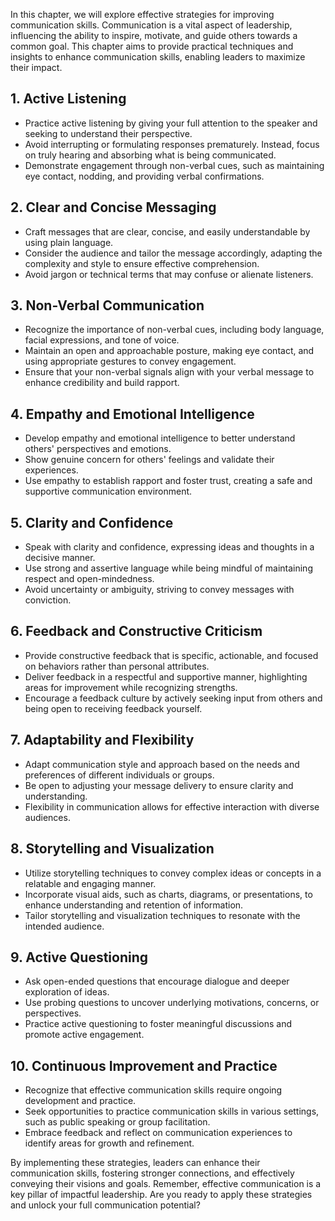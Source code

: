 
In this chapter, we will explore effective strategies for improving communication skills. Communication is a vital aspect of leadership, influencing the ability to inspire, motivate, and guide others towards a common goal. This chapter aims to provide practical techniques and insights to enhance communication skills, enabling leaders to maximize their impact.

**1. Active Listening**
-----------------------

* Practice active listening by giving your full attention to the speaker and seeking to understand their perspective.
* Avoid interrupting or formulating responses prematurely. Instead, focus on truly hearing and absorbing what is being communicated.
* Demonstrate engagement through non-verbal cues, such as maintaining eye contact, nodding, and providing verbal confirmations.

**2. Clear and Concise Messaging**
----------------------------------

* Craft messages that are clear, concise, and easily understandable by using plain language.
* Consider the audience and tailor the message accordingly, adapting the complexity and style to ensure effective comprehension.
* Avoid jargon or technical terms that may confuse or alienate listeners.

**3. Non-Verbal Communication**
-------------------------------

* Recognize the importance of non-verbal cues, including body language, facial expressions, and tone of voice.
* Maintain an open and approachable posture, making eye contact, and using appropriate gestures to convey engagement.
* Ensure that your non-verbal signals align with your verbal message to enhance credibility and build rapport.

**4. Empathy and Emotional Intelligence**
-----------------------------------------

* Develop empathy and emotional intelligence to better understand others' perspectives and emotions.
* Show genuine concern for others' feelings and validate their experiences.
* Use empathy to establish rapport and foster trust, creating a safe and supportive communication environment.

**5. Clarity and Confidence**
-----------------------------

* Speak with clarity and confidence, expressing ideas and thoughts in a decisive manner.
* Use strong and assertive language while being mindful of maintaining respect and open-mindedness.
* Avoid uncertainty or ambiguity, striving to convey messages with conviction.

**6. Feedback and Constructive Criticism**
------------------------------------------

* Provide constructive feedback that is specific, actionable, and focused on behaviors rather than personal attributes.
* Deliver feedback in a respectful and supportive manner, highlighting areas for improvement while recognizing strengths.
* Encourage a feedback culture by actively seeking input from others and being open to receiving feedback yourself.

**7. Adaptability and Flexibility**
-----------------------------------

* Adapt communication style and approach based on the needs and preferences of different individuals or groups.
* Be open to adjusting your message delivery to ensure clarity and understanding.
* Flexibility in communication allows for effective interaction with diverse audiences.

**8. Storytelling and Visualization**
-------------------------------------

* Utilize storytelling techniques to convey complex ideas or concepts in a relatable and engaging manner.
* Incorporate visual aids, such as charts, diagrams, or presentations, to enhance understanding and retention of information.
* Tailor storytelling and visualization techniques to resonate with the intended audience.

**9. Active Questioning**
-------------------------

* Ask open-ended questions that encourage dialogue and deeper exploration of ideas.
* Use probing questions to uncover underlying motivations, concerns, or perspectives.
* Practice active questioning to foster meaningful discussions and promote active engagement.

**10. Continuous Improvement and Practice**
-------------------------------------------

* Recognize that effective communication skills require ongoing development and practice.
* Seek opportunities to practice communication skills in various settings, such as public speaking or group facilitation.
* Embrace feedback and reflect on communication experiences to identify areas for growth and refinement.

By implementing these strategies, leaders can enhance their communication skills, fostering stronger connections, and effectively conveying their visions and goals. Remember, effective communication is a key pillar of impactful leadership. Are you ready to apply these strategies and unlock your full communication potential?
